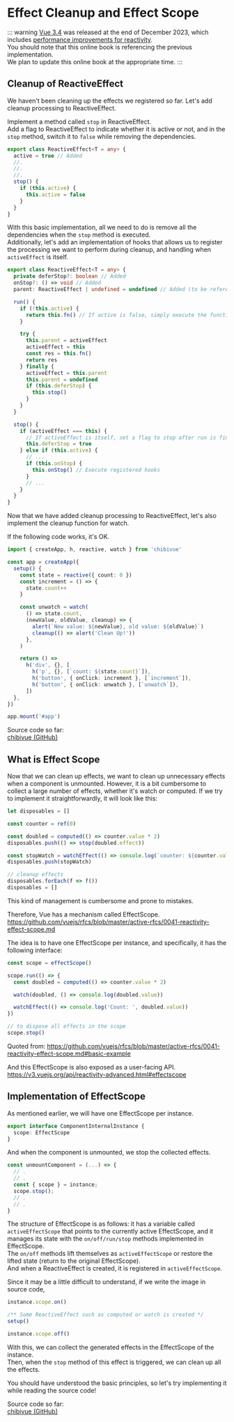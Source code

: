 # Effect Cleanup and Effect Scope

::: warning
[Vue 3.4](https://blog.vuejs.org/posts/vue-3-4) was released at the end of December 2023, which includes [performance improvements for reactivity](https://github.com/vuejs/core/pull/5912).  
You should note that this online book is referencing the previous implementation.  
We plan to update this online book at the appropriate time.
:::

## Cleanup of ReactiveEffect

We haven't been cleaning up the effects we registered so far. Let's add cleanup processing to ReactiveEffect.

Implement a method called `stop` in ReactiveEffect.  
Add a flag to ReactiveEffect to indicate whether it is active or not, and in the `stop` method, switch it to `false` while removing the dependencies.

```ts
export class ReactiveEffect<T = any> {
  active = true // Added
  //.
  //.
  //.
  stop() {
    if (this.active) {
      this.active = false
    }
  }
}
```

With this basic implementation, all we need to do is remove all the dependencies when the `stop` method is executed.  
Additionally, let's add an implementation of hooks that allows us to register the processing we want to perform during cleanup, and handling when `activeEffect` is itself.

```ts
export class ReactiveEffect<T = any> {
  private deferStop?: boolean // Added
  onStop?: () => void // Added
  parent: ReactiveEffect | undefined = undefined // Added (to be referenced in finally)

  run() {
    if (!this.active) {
      return this.fn() // If active is false, simply execute the function
    }

    try {
      this.parent = activeEffect
      activeEffect = this
      const res = this.fn()
      return res
    } finally {
      activeEffect = this.parent
      this.parent = undefined
      if (this.deferStop) {
        this.stop()
      }
    }
  }

  stop() {
    if (activeEffect === this) {
      // If activeEffect is itself, set a flag to stop after run is finished
      this.deferStop = true
    } else if (this.active) {
      // ...
      if (this.onStop) {
        this.onStop() // Execute registered hooks
      }
      // ...
    }
  }
}
```

Now that we have added cleanup processing to ReactiveEffect, let's also implement the cleanup function for watch.

If the following code works, it's OK.

```ts
import { createApp, h, reactive, watch } from 'chibivue'

const app = createApp({
  setup() {
    const state = reactive({ count: 0 })
    const increment = () => {
      state.count++
    }

    const unwatch = watch(
      () => state.count,
      (newValue, oldValue, cleanup) => {
        alert(`New value: ${newValue}, old value: ${oldValue}`)
        cleanup(() => alert('Clean Up!'))
      },
    )

    return () =>
      h('div', {}, [
        h('p', {}, [`count: ${state.count}`]),
        h('button', { onClick: increment }, [`increment`]),
        h('button', { onClick: unwatch }, [`unwatch`]),
      ])
  },
})

app.mount('#app')
```

Source code so far:  
[chibivue (GitHub)](https://github.com/Ubugeeei/chibivue/tree/main/book/impls/30_basic_reactivity_system/130_cleanup_effects)

## What is Effect Scope

Now that we can clean up effects, we want to clean up unnecessary effects when a component is unmounted. However, it is a bit cumbersome to collect a large number of effects, whether it's watch or computed. If we try to implement it straightforwardly, it will look like this:

```ts
let disposables = []

const counter = ref(0)

const doubled = computed(() => counter.value * 2)
disposables.push(() => stop(doubled.effect))

const stopWatch = watchEffect(() => console.log(`counter: ${counter.value}`))
disposables.push(stopWatch)
```

```ts
// cleanup effects
disposables.forEach(f => f())
disposables = []
```

This kind of management is cumbersome and prone to mistakes.

Therefore, Vue has a mechanism called EffectScope.  
https://github.com/vuejs/rfcs/blob/master/active-rfcs/0041-reactivity-effect-scope.md

The idea is to have one EffectScope per instance, and specifically, it has the following interface:

```ts
const scope = effectScope()

scope.run(() => {
  const doubled = computed(() => counter.value * 2)

  watch(doubled, () => console.log(doubled.value))

  watchEffect(() => console.log('Count: ', doubled.value))
})

// to dispose all effects in the scope
scope.stop()
```

Quoted from: https://github.com/vuejs/rfcs/blob/master/active-rfcs/0041-reactivity-effect-scope.md#basic-example

And this EffectScope is also exposed as a user-facing API.  
https://v3.vuejs.org/api/reactivity-advanced.html#effectscope

## Implementation of EffectScope

As mentioned earlier, we will have one EffectScope per instance.

```ts
export interface ComponentInternalInstance {
  scope: EffectScope
}
```

And when the component is unmounted, we stop the collected effects.

```ts
const unmountComponent = (...) => {
  // .
  // .
  const { scope } = instance;
  scope.stop();
  // .
  // .
}
```

The structure of EffectScope is as follows: it has a variable called `activeEffectScope` that points to the currently active EffectScope, and it manages its state with the `on/off/run/stop` methods implemented in EffectScope.  
The `on/off` methods lift themselves as `activeEffectScope` or restore the lifted state (return to the original EffectScope).  
And when a ReactiveEffect is created, it is registered in `activeEffectScope`.

Since it may be a little difficult to understand, if we write the image in source code,

```ts
instance.scope.on()

/** Some ReactiveEffect such as computed or watch is created */
setup()

instance.scope.off()
```

With this, we can collect the generated effects in the EffectScope of the instance.  
Then, when the `stop` method of this effect is triggered, we can clean up all the effects.

You should have understood the basic principles, so let's try implementing it while reading the source code!

Source code so far:  
[chibivue (GitHub)](https://github.com/Ubugeeei/chibivue/tree/main/book/impls/30_basic_reactivity_system/140_effect_scope)
